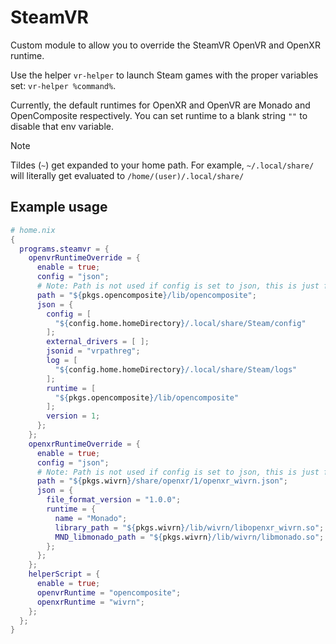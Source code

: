 # SteamVR
Custom module to allow you to override the SteamVR OpenVR and OpenXR runtime.

Use the helper `vr-helper` to launch Steam games with the proper variables set: `vr-helper %command%`.

Currently, the default runtimes for OpenXR and OpenVR are Monado and OpenComposite respectively. You can set runtime to a blank string `""` to disable that env variable.

>[!NOTE]
> Tildes (`~`) get expanded to your home path. For example, `~/.local/share/` will literally get evaluated to `/home/(user)/.local/share/`

## Example usage
```nix
# home.nix
{
  programs.steamvr = {
    openvrRuntimeOverride = {
      enable = true;
      config = "json";
      # Note: Path is not used if config is set to json, this is just for an example.
      path = "${pkgs.opencomposite}/lib/opencomposite";
      json = {
        config = [
          "${config.home.homeDirectory}/.local/share/Steam/config"
        ];
        external_drivers = [ ];
        jsonid = "vrpathreg";
        log = [
          "${config.home.homeDirectory}/.local/share/Steam/logs"
        ];
        runtime = [
          "${pkgs.opencomposite}/lib/opencomposite"
        ];
        version = 1;
      };
    };
    openxrRuntimeOverride = {
      enable = true;
      config = "json";
      # Note: Path is not used if config is set to json, this is just for an example.
      path = "${pkgs.wivrn}/share/openxr/1/openxr_wivrn.json";
      json = {
        file_format_version = "1.0.0";
        runtime = {
          name = "Monado";
          library_path = "${pkgs.wivrn}/lib/wivrn/libopenxr_wivrn.so";
          MND_libmonado_path = "${pkgs.wivrn}/lib/wivrn/libmonado.so";
        };
      };
    };
    helperScript = {
      enable = true;
      openvrRuntime = "opencomposite";
      openxrRuntime = "wivrn";
    };
  };
}
```

